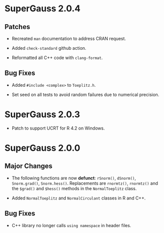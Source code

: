 # SuperGauss 2.0.4

## Patches

- Recreated `man` documentation to address CRAN request.

- Added `check-standard` github action.

- Reformatted all C++ code with `clang-format`.

## Bug Fixes

- Added `#include <complex>` to `Toeplitz.h`.

- Set seed on all tests to avoid random failures due to numerical precision.

# SuperGauss 2.0.3

- Patch to support UCRT for R 4.2 on Windows.

# SuperGauss 2.0.0

## Major Changes

- The following functions are now **defunct**: `rSnorm()`, `dSnorm()`, `Snorm.grad()`, `Snorm.hess()`.  Replacements are `rnormtz()`, `rnormtz()` and the `$grad()` and `$hess()` methods in the `NormalToeplitz` class.

- Added `NormalToeplitz` and `NormalCirculant` classes in R and C++.

## Bug Fixes

- C++ library no longer calls `using namespace` in header files.
